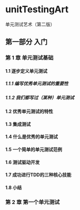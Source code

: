 # unitTestingArt
单元测试艺术（第二版）

## 第一部分 入门
### 第 1 章 单元测试基础
#### 1.1 逐步定义单元测试
##### 1.1.1 编写优秀单元测试的重要性
##### 1.1.2 我们都写过（某种）单元测试

#### 1.2 优秀单元测试的特性
#### 1.3 集成测试
#### 1.4 什么是优秀的单元测试
#### 1.5 一个简单的单元测试范例
#### 1.6 测试驱动开发
#### 1.7 成功进行TDD的三种核心技能
#### 1.8 小结

### 第 2 章 第一个单元测试